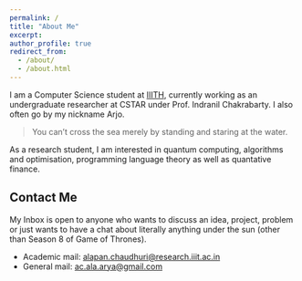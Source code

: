 ```yaml
---
permalink: /
title: "About Me"
excerpt:
author_profile: true
redirect_from: 
  - /about/
  - /about.html
---
```


I am a Computer Science student at [IIITH](https://iiit.ac.in), currently working as an undergraduate researcher at CSTAR under Prof. Indranil Chakrabarty. I also often go by my nickname Arjo.

> You can’t cross the sea merely by standing and staring at the water.

As a research student, I am interested in quantum computing, algorithms and optimisation, programming language theory as well as quantative finance.

Contact Me
----------
My Inbox is open to anyone who wants to discuss an idea, project, problem or just wants to have a chat about literally anything under the sun (other than Season 8 of Game of Thrones).  

<ul>
<li>Academic mail: <a href="mailto:alapan.chaudhuri@research.iiit.ac.in">alapan.chaudhuri@research.iiit.ac.in</a></li>
<li>General mail: <a href="mailto:ac.ala.arya@gmail.com">ac.ala.arya@gmail.com</a></li>
</ul>


